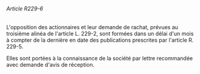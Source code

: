 ###### Article R229-6

L'opposition des actionnaires et leur demande de rachat, prévues au troisième alinéa de l'article L. 229-2, sont formées dans un délai d'un mois à compter de la dernière en date des publications prescrites par l'article R. 229-5.

Elles sont portées à la connaissance de la société par lettre recommandée avec demande d'avis de réception.

